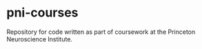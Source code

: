 # pni-courses
Repository for code written as part of coursework at the Princeton Neuroscience Institute.
